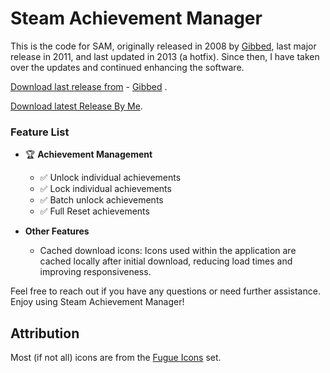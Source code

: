 # Steam Achievement Manager

This is the code for SAM, originally released in 2008 by [Gibbed](https://github.com/gibbed), last major release in 2011, and last updated in 2013 (a hotfix). Since then, I have taken over the updates and continued enhancing the software.

[Download last release from](https://github.com/gibbed/SteamAchievementManager/releases/latest) - [Gibbed](https://github.com/gibbed) .

[Download latest Release By Me](https://github.com/CelinexCute/SteamAchievementManager/releases/latest).

### Feature List

- 🏆 **Achievement Management**
  - ✅ Unlock individual achievements
  - ✅ Lock individual achievements
  - ✅ Batch unlock achievements
  - ✅ Full Reset achievements

- **Other Features**
  - Cached download icons: Icons used within the application are cached locally after initial download, reducing load times and improving responsiveness.

Feel free to reach out if you have any questions or need further assistance. Enjoy using Steam Achievement Manager!


## Attribution

Most (if not all) icons are from the [Fugue Icons](http://p.yusukekamiyamane.com/) set.
